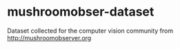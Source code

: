 # mushroomobser-dataset
Dataset collected for the computer vision community from http://mushroomobserver.org
